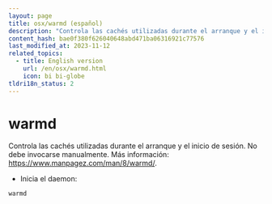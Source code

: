 ```yaml
---
layout: page
title: osx/warmd (español)
description: "Controla las cachés utilizadas durante el arranque y el inicio de sesión."
content_hash: bae0f380f626040648abd471ba06316921c77576
last_modified_at: 2023-11-12
related_topics:
  - title: English version
    url: /en/osx/warmd.html
    icon: bi bi-globe
tldri18n_status: 2
---
```

# warmd

Controla las cachés utilizadas durante el arranque y el inicio de sesión.
No debe invocarse manualmente.
Más información: <https://www.manpagez.com/man/8/warmd/>.

- Inicia el daemon:

`warmd`
